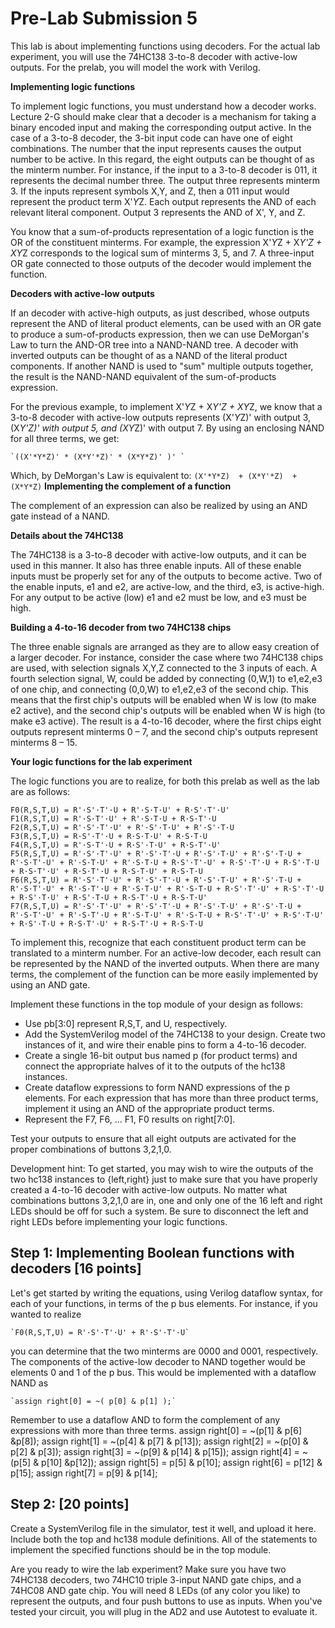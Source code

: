 # Pre-Lab Submission 5

This lab is about implementing functions using decoders. For the actual lab experiment, you will use the 74HC138 3-to-8 decoder with active-low outputs. For the prelab, you will model the work with Verilog.

**Implementing logic functions**

To implement logic functions, you must understand how a decoder works. Lecture 2-G should make clear that a decoder is a mechanism for taking a binary encoded input and making the corresponding output active. In the case of a 3-to-8 decoder, the 3-bit input code can have one of eight combinations. The number that the input represents causes the output number to be active. In this regard, the eight outputs can be thought of as the minterm number. For instance, if the input to a 3-to-8 decoder is 011, it represents the decimal number three. The output three represents minterm 3. If the inputs represent symbols X,Y, and Z, then a 011 input would represent the product term X'*Y*Z. Each output represents the AND of each relevant literal component. Output 3 represents the AND of X', Y, and Z.

You know that a sum-of-products representation of a logic function is the OR of the constituent minterms. For example, the expression X'*Y*Z + X*Y'*Z + X*Y*Z corresponds to the logical sum of minterms 3, 5, and 7. A three-input OR gate connected to those outputs of the decoder would implement the function.

**Decoders with active-low outputs**

If an decoder with active-high outputs, as just described, whose outputs represent the AND of literal product elements, can be used with an OR gate to produce a sum-of-products expression, then we can use DeMorgan's Law to turn the AND-OR tree into a NAND-NAND tree. A decoder with inverted outputs can be thought of as a NAND of the literal product components. If another NAND is used to "sum" multiple outputs together, the result is the NAND-NAND equivalent of the sum-of-products expression.

For the previous example, to implement X'*Y*Z + X*Y'*Z + X*Y*Z, we know that a 3-to-8 decoder with active-low outputs represents (X'*Y*Z)' with output 3, (X*Y'*Z)' with output 5, and (X*Y*Z)' with output 7. By using an enclosing NAND for all three terms, we get:

	`((X'*Y*Z)' * (X*Y'*Z)' * (X*Y*Z)' )' `
Which, by DeMorgan's Law is equivalent to:
	  `(X'*Y*Z)  + (X*Y'*Z)  + (X*Y*Z)`
**Implementing the complement of a function**

The complement of an expression can also be realized by using an AND gate instead of a NAND.

**Details about the 74HC138**

The 74HC138 is a 3-to-8 decoder with active-low outputs, and it can be used in this manner. It also has three enable inputs. All of these enable inputs must be properly set for any of the outputs to become active. Two of the enable inputs, e1 and e2, are active-low, and the third, e3, is active-high. For any output to be active (low) e1 and e2 must be low, and e3 must be high.

**Building a 4-to-16 decoder from two 74HC138 chips**

The three enable signals are arranged as they are to allow easy creation of a larger decoder. For instance, consider the case where two 74HC138 chips are used, with selection signals X,Y,Z connected to the 3 inputs of each. A fourth selection signal, W, could be added by connecting (0,W,1) to e1,e2,e3 of one chip, and connecting (0,0,W) to e1,e2,e3 of the second chip. This means that the first chip's outputs will be enabled when W is low (to make e2 active), and the second chip's outputs will be enabled when W is high (to make e3 active). The result is a 4-to-16 decoder, where the first chips eight outputs represent minterms 0 – 7, and the second chip's outputs represent minterms 8 – 15.

**Your logic functions for the lab experiment**

The logic functions you are to realize, for both this prelab as well as the lab are as follows:
```
F0(R,S,T,U) = R'·S'·T'·U + R'·S·T·U' + R·S'·T'·U'
F1(R,S,T,U) = R'·S·T'·U' + R'·S·T·U + R·S·T'·U
F2(R,S,T,U) = R'·S'·T'·U' + R'·S'·T·U' + R'·S'·T·U
F3(R,S,T,U) = R·S'·T'·U + R·S·T·U' + R·S·T·U
F4(R,S,T,U) = R'·S·T'·U + R·S'·T·U' + R·S·T'·U'
F5(R,S,T,U) = R'·S'·T'·U' + R'·S'·T'·U + R'·S'·T·U' + R'·S'·T·U + R'·S·T'·U' + R'·S·T·U' + R'·S·T·U + R·S'·T'·U' + R·S'·T'·U + R·S'·T·U + R·S·T'·U' + R·S·T'·U + R·S·T·U' + R·S·T·U
F6(R,S,T,U) = R'·S'·T'·U' + R'·S'·T'·U + R'·S'·T·U' + R'·S'·T·U + R'·S·T'·U' + R'·S·T'·U + R'·S·T·U' + R'·S·T·U + R·S'·T'·U' + R·S'·T'·U + R·S'·T·U' + R·S'·T·U + R·S·T'·U + R·S·T·U'
F7(R,S,T,U) = R'·S'·T'·U' + R'·S'·T'·U + R'·S'·T·U' + R'·S'·T·U + R'·S·T'·U' + R'·S·T'·U + R'·S·T·U' + R'·S·T·U + R·S'·T'·U' + R·S'·T·U' + R·S'·T·U + R·S·T'·U' + R·S·T'·U + R·S·T·U
```
To implement this, recognize that each constituent product term can be translated to a minterm number. For an active-low decoder, each result can be represented by the NAND of the inverted outputs. When there are many terms, the complement of the function can be more easily implemented by using an AND gate.

Implement these functions in the top module of your design as follows:
- Use pb[3:0] represent R,S,T, and U, respectively.
- Add the SystemVerilog model of the 74HC138 to your design. Create two instances of it, and wire their enable pins to form a 4-to-16 decoder.
- Create a single 16-bit output bus named p (for product terms) and connect the appropriate halves of it to the outputs of the hc138 instances.
- Create dataflow expressions to form NAND expressions of the p elements. For each expression that has more than three product terms, implement it using an AND of the appropriate product terms.
- Represent the F7, F6, ... F1, F0 results on right[7:0].

Test your outputs to ensure that all eight outputs are activated for the proper combinations of buttons 3,2,1,0.

Development hint: To get started, you may wish to wire the outputs of the two hc138 instances to {left,right} just to make sure that you have properly created a 4-to-16 decoder with active-low outputs. No matter what combinations buttons 3,2,1,0 are in, one and only one of the 16 left and right LEDs should be off for such a system. Be sure to disconnect the left and right LEDs before implementing your logic functions.


## Step 1: Implementing Boolean functions with decoders [16 points]

Let's get started by writing the equations, using Verilog dataflow syntax, for each of your functions, in terms of the p bus elements. For instance, if you wanted to realize

	`F0(R,S,T,U) = R'·S'·T'·U' + R'·S'·T'·U`

you can determine that the two minterms are 0000 and 0001, respectively. The components of the active-low decoder to NAND together would be elements 0 and 1 of the p bus. This would be implemented with a dataflow NAND as

	`assign right[0] = ~( p[0] & p[1] );`

Remember to use a dataflow AND to form the complement of any expressions with more than three terms.
assign right[0] = ~(p[1] & p[6] &p[8]);
assign right[1] = ~(p[4] & p[7] & p[13]);
assign right[2] = ~(p[0] & p[2] & p[3]);
assign right[3] = ~(p[9] & p[14] & p[15]);
assign right[4] = ~(p[5] & p[10] &p[12]);
assign right[5] = p[5]  & p[10];
assign right[6] = p[12] & p[15];
assign right[7] = p[9] & p[14];

## Step 2: [20 points]

Create a SystemVerilog file in the simulator, test it well, and upload it here. Include both the top and hc138 module definitions. All of the statements to implement the specified functions should be in the top module.

Are you ready to wire the lab experiment? Make sure you have two 74HC138 decoders, two 74HC10 triple 3-input NAND gate chips, and a 74HC08 AND gate chip. You will need 8 LEDs (of any color you like) to represent the outputs, and four push buttons to use as inputs. When you've tested your circuit, you will plug in the AD2 and use Autotest to evaluate it.
